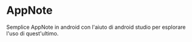 # AppNote
Semplice AppNote in android con l'aiuto di android studio per esplorare l'uso di quest'ultimo.


